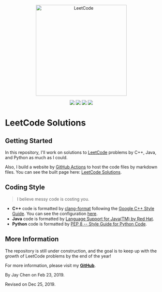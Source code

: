<p align="center">
  <a href="https://walkccc.github.io/LeetCode/"><img src="https://i.imgur.com/mDXzzNp.png" width="300" title="LeetCode" alt="LeetCode"></a>
</p>

<p align="center">
  <img src="https://img.shields.io/badge/-1120/1723%20=%2065.0%25%20Solved-blue.svg?style=flat-square" />
  <img src="https://img.shields.io/badge/-Easy%20286-5CB85D.svg?style=flat-square" />
  <img src="https://img.shields.io/badge/-Medium%20613-F0AE4E.svg?style=flat-square" />
  <img src="https://img.shields.io/badge/-Hard%20221-D95450.svg?style=flat-square" />
</p>

# LeetCode Solutions

## Getting Started

In this repository, I'll work on solutions to [LeetCode](https://leetcode.com/problemset/all/) problems by C++, Java, and Python as much as I could.

Also, I build a website by [GitHub Actions](https://github.com/features/actions) to host the code files by markdown files.
You can see the built page here: [LeetCode Solutions](https://walkccc.github.io/LeetCode/).

## Coding Style

> I believe messy code is costing you.

- **C++** code is formatted by [clang-format](https://clang.llvm.org/docs/ClangFormat.html) following the [Google C++ Style Guide](https://google.github.io/styleguide/cppguide.html#Spaces_vs._Tabs). You can see the configuration [here](https://github.com/google/leveldb/blob/master/.clang-format).
- **Java** code is formatted by [Language Support for Java(TM) by Red Hat](https://marketplace.visualstudio.com/items?itemName=redhat.java).
- **Python** code is formatted by [PEP 8 -- Style Guide for Python Code](https://www.python.org/dev/peps/pep-0008/).

## More Information

The repository is still under construction, and the goal is to keep up with the growth of LeetCode problems by the end of the year!

For more information, please visit my [**GitHub**](https://github.com/walkccc/).

By Jay Chen on Feb 23, 2019.

Revised on Dec 25, 2019.
